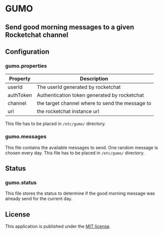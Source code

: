 # GUMO
## Send good morning messages to a given Rocketchat channel

## Configuration

### gumo.properties

| Property  | Description                                     |
|-----------|-------------------------------------------------|
| userId    | The userId generated by rocketchat              |
| authToken | Authentication token generated by rocketchat    |
| channel   | the target channel where to send the message to |
| url       | the rocketchat instance url                     |

This file has to be placed in `/etc/gumo/` directory.

### gumo.messages

This file contains the available messages to send. One random message is chosen every day.
This file has to be placed in `/etc/gumo/` directory.

## Status

### gumo.status

This file stores the status to determine if the good morning message was already send for the current day.


## License

This application is published under the [MIT license](LICENSE).